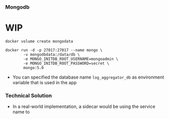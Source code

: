 ### Mongodb

# WIP

```
docker volume create mongodata

docker run -d -p 27017:27017 --name mongo \
        -v mongodbdata:/data/db \
        -e MONGO_INITDB_ROOT_USERNAME=mongoadmin \
        -e MONGO_INITDB_ROOT_PASSWORD=secret \
        mongo:5.0
```

- You can specified the database name `log_aggregator_db` as environment variable that is used in the app

### Technical Solution

- In a real-world implementation, a sidecar would be using the service name to

